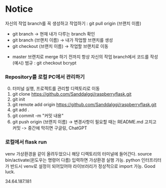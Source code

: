 # Notice
자신의 작업 branch를 꼭 생성하고 작업하기 : git pull origin (브랜치 이름)
- git branch -> 현재 내가 다루는 branch 확인
- git branch (브랜치 이름) -> 내가 작업할 브랜치를 생성
- git checkout (브랜치 이름) -> 작업할 브랜치로 이동

* master 브랜치로 merge 하기 전까지 항상 자신의 작업 branch에서 코드를 작성
(예시) 범규 : git checkout bcrypt

### Repository를 로컬 PC에서 관리하기
0. 터미널 실행, 프로젝트를 관리할 디렉토리로 이동
1. git clone https://github.com/Sanddalggi/raspberryflask.git
2. git init
3. git remote add origin https://github.com/Sanddalggi/raspberryflask.git
4. git add .
5. git commit -m "커밋 내용"
6. git push origin (브랜치 이름)
-> 변경사항이 필요할 때는 README.md 고치고 커밋
-> 중간에 막히면 구글링, ChatGPT


### 로컬에서 flask run
venv 가상환경을 같이 올려두었으니 해당 디렉토리의 터미널에 들어간다.
source bin/activate(윈도우는 명령어 다름) 입력하면 가상환경 실행 가능.
python 인터프리터가 반드시 venv로 설정이 되어있어야 라이브러리가 정상적으로 import 가능.
Good luck.

34.64.187.181